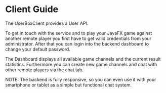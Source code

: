 # Client Guide

The UserBoxClient provides a User API.

To get in touch with the service and to play your JavaFX game against another remote player you first have to get valid credentials from your administrator. After that you can login into the backend dashboard to change your default password.

The Dashboard displays all available game channels and the current result statistics. Furthermore you can create new game channels and chat with other remote players via the chat tab.

NOTE: The backend is fully responsive, so you can even use it with your smartphone or tablet as a simple but functional chat system.
